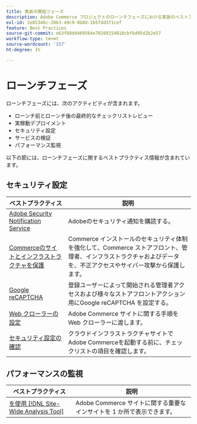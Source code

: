 ```yaml
---
title: 実装の開始フェーズ
description: Adobe Commerce プロジェクトのローンチフェーズにおける実装のベストプラクティスについて説明します。
exl-id: 2e85346c-2063-49c9-9b8d-1b5fdd3f1cef
feature: Best Practices
source-git-commit: e63f68dd469564e70269154810cbfbd95d2b2e57
workflow-type: tm+mt
source-wordcount: '157'
ht-degree: 1%

---
```


# ローンチフェーズ

ローンチフェーズには、次のアクティビティが含まれます。

- ローンチ前とローンチ後の最終的なチェックリストレビュー
- 実稼動デプロイメント
- セキュリティ設定
- サービスの検証
- パフォーマンス監視

以下の節には、ローンチフェーズに関するベストプラクティス情報が含まれています。

## セキュリティ設定

| ベストプラクティス | 説明 |
|------------------------------------------------------------------------------------------------------------------------------------|--------------------------------------------------------------------------------------------------------------------------------------------------------------------------|
| [Adobe Security Notification Service](https://www.adobe.com/subscription/adbeSecurityNotifications.html) | Adobeのセキュリティ通知を購読する。 |
| [Commerceのサイトとインフラストラクチャを保護 ](security-best-practices.md) | Commerce インストールのセキュリティ体制を強化して、Commerce ストアフロント、管理者、インフラストラクチャおよびデータを、不正アクセスやサイバー攻撃から保護します。 |
| [Google reCAPTCHA](https://experienceleague.adobe.com/docs/commerce-admin/systems/security/captcha/security-google-recaptcha.html?lang=ja) | 登録ユーザーによって開始される管理者アクセスおよび様々なストアフロントアクション用にGoogle reCAPTCHA を設定する。 |
| [Web クローラーの設定 ](robots-txt.md) | Adobe Commerce サイトに関する手順を Web クローラーに渡します。 |
| [ セキュリティ設定の確認 ](https://experienceleague.adobe.com/docs/commerce-cloud-service/user-guide/launch/checklist.html?lang=ja) | クラウドインフラストラクチャサイトでAdobe Commerceを起動する前に、チェックリストの項目を確認します。 |

## パフォーマンスの監視

| ベストプラクティス | 説明 |
|------------------------------------------------------------------------------------------------------------------------------------------------|----------------------------------------------------------------------|
| [ を使用  [!DNL Site-Wide Analysis Tool]](../../../tools/site-wide-analysis-tool/intro.md#integrations-with-other-adobe-commerce-support-tools) | Adobe Commerce サイトに関する重要なインサイトを 1 か所で表示できます。 |
